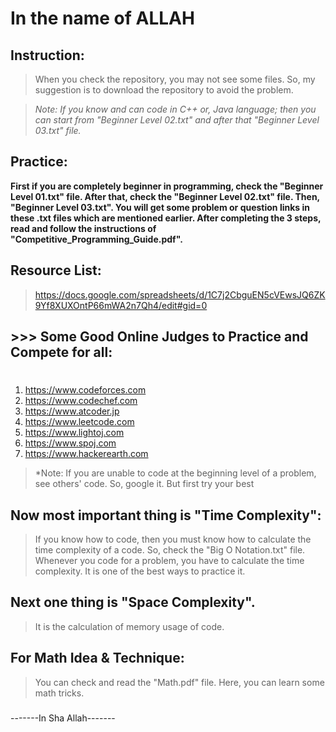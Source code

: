 # **In the name of ALLAH**





## Instruction:
> When you check the repository, you may not see some files. So, my suggestion is to download the repository to avoid the problem.

> *Note: If you know and can code in C++ or, Java language; then you can start from "Beginner Level 02.txt" and after that "Beginner Level 03.txt" file.*

## Practice:
**First if you are completely beginner in programming, check the "Beginner Level 01.txt" file.
After that, check the "Beginner Level 02.txt" file. Then, "Beginner Level 03.txt". You will get some problem or question links in these .txt files which are mentioned earlier. After completing the 3 steps, read and follow the instructions of "Competitive_Programming_Guide.pdf".**

## Resource List: 
> https://docs.google.com/spreadsheets/d/1C7j2CbguEN5cVEwsJQ6ZK9Yf8XUXOntP66mWA2n7Qh4/edit#gid=0

## >>> Some Good Online Judges to Practice and Compete for all:
#
 1. https://www.codeforces.com
 2. https://www.codechef.com
 3. https://www.atcoder.jp
 4. https://www.leetcode.com
 5. https://www.lightoj.com
 6. https://www.spoj.com
 7. https://www.hackerearth.com

> *Note: If you are unable to code at the beginning level of a problem, see others' code. So, google it. But first try your best
##
## Now most important thing is "Time Complexity":
> If you know how to code, then you must know how to calculate the time complexity of a code. So, check the "Big O Notation.txt" file. Whenever you code for a problem, you have to calculate the time complexity. It is one of the best ways to practice it.

## Next one thing is "Space Complexity".
> It is the calculation of memory usage of code.

## For Math Idea & Technique: 
> You can check and read the "Math.pdf" file. Here, you can learn some math tricks. 
###
###
-------In Sha Allah-------

